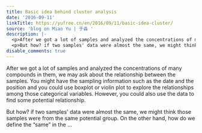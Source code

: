 ```yaml
---
title: Basic idea behind cluster analysis
date: '2016-09-11'
linkTitle: https://yufree.cn/en/2016/09/11/basic-idea-cluster/
source: 'blog on Miao Yu | 于淼 '
description: |-
  <p>After we got a lot of samples and analyzed the concentrations of many compounds in them, we may ask about the relationship between the samples. You might have the sampling information such as the date and the position and you could use boxplot or violin plot to explore the relationships among those categorical variables. However, you could also use the data to find some potential relationship.</p>
  <p>But how? if two samples' data were almost the same, we might think those samples were from the same potential group. On the other hand, how do we define the &ldquo;same&rdquo; in the ...
disable_comments: true
---
```

<p>After we got a lot of samples and analyzed the concentrations of many compounds in them, we may ask about the relationship between the samples. You might have the sampling information such as the date and the position and you could use boxplot or violin plot to explore the relationships among those categorical variables. However, you could also use the data to find some potential relationship.</p>
<p>But how? if two samples' data were almost the same, we might think those samples were from the same potential group. On the other hand, how do we define the &ldquo;same&rdquo; in the ...